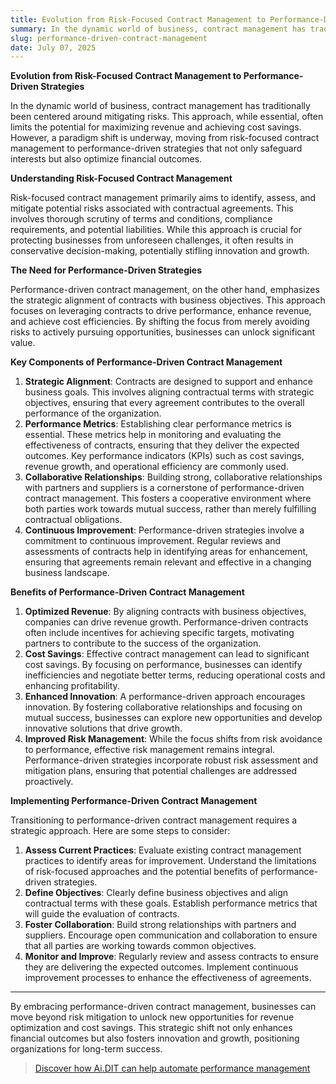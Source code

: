 ```yaml
---
title: Evolution from Risk-Focused Contract Management to Performance-Driven Strategies
summary: In the dynamic world of business, contract management has traditionally been centered around mitigating risks. This approach, while essential, often limits the potential for maximizing revenue and achieving cost savings. However, a paradigm shift is underway, moving from risk-focused contract management to performance-driven strategies that not only safeguard interests but also optimize financial outcomes.
slug: performance-driven-contract-management
date: July 07, 2025
---
```


**Evolution from Risk-Focused Contract Management to Performance-Driven Strategies**

In the dynamic world of business, contract management has traditionally been centered around mitigating risks. This approach, while essential, often limits the potential for maximizing revenue and achieving cost savings. However, a paradigm shift is underway, moving from risk-focused contract management to performance-driven strategies that not only safeguard interests but also optimize financial outcomes.

**Understanding Risk-Focused Contract Management**

Risk-focused contract management primarily aims to identify, assess, and mitigate potential risks associated with contractual agreements. This involves thorough scrutiny of terms and conditions, compliance requirements, and potential liabilities. While this approach is crucial for protecting businesses from unforeseen challenges, it often results in conservative decision-making, potentially stifling innovation and growth.

**The Need for Performance-Driven Strategies**

Performance-driven contract management, on the other hand, emphasizes the strategic alignment of contracts with business objectives. This approach focuses on leveraging contracts to drive performance, enhance revenue, and achieve cost efficiencies. By shifting the focus from merely avoiding risks to actively pursuing opportunities, businesses can unlock significant value.

**Key Components of Performance-Driven Contract Management**

1. **Strategic Alignment**: Contracts are designed to support and enhance business goals. This involves aligning contractual terms with strategic objectives, ensuring that every agreement contributes to the overall performance of the organization.
2. **Performance Metrics**: Establishing clear performance metrics is essential. These metrics help in monitoring and evaluating the effectiveness of contracts, ensuring that they deliver the expected outcomes. Key performance indicators (KPIs) such as cost savings, revenue growth, and operational efficiency are commonly used.
3. **Collaborative Relationships**: Building strong, collaborative relationships with partners and suppliers is a cornerstone of performance-driven contract management. This fosters a cooperative environment where both parties work towards mutual success, rather than merely fulfilling contractual obligations.
4. **Continuous Improvement**: Performance-driven strategies involve a commitment to continuous improvement. Regular reviews and assessments of contracts help in identifying areas for enhancement, ensuring that agreements remain relevant and effective in a changing business landscape.

**Benefits of Performance-Driven Contract Management**

1. **Optimized Revenue**: By aligning contracts with business objectives, companies can drive revenue growth. Performance-driven contracts often include incentives for achieving specific targets, motivating partners to contribute to the success of the organization.
2. **Cost Savings**: Effective contract management can lead to significant cost savings. By focusing on performance, businesses can identify inefficiencies and negotiate better terms, reducing operational costs and enhancing profitability.
3. **Enhanced Innovation**: A performance-driven approach encourages innovation. By fostering collaborative relationships and focusing on mutual success, businesses can explore new opportunities and develop innovative solutions that drive growth.
4. **Improved Risk Management**: While the focus shifts from risk avoidance to performance, effective risk management remains integral. Performance-driven strategies incorporate robust risk assessment and mitigation plans, ensuring that potential challenges are addressed proactively.

**Implementing Performance-Driven Contract Management**

Transitioning to performance-driven contract management requires a strategic approach. Here are some steps to consider:

1. **Assess Current Practices**: Evaluate existing contract management practices to identify areas for improvement. Understand the limitations of risk-focused approaches and the potential benefits of performance-driven strategies.
2. **Define Objectives**: Clearly define business objectives and align contractual terms with these goals. Establish performance metrics that will guide the evaluation of contracts.
3. **Foster Collaboration**: Build strong relationships with partners and suppliers. Encourage open communication and collaboration to ensure that all parties are working towards common objectives.
4. **Monitor and Improve**: Regularly review and assess contracts to ensure they are delivering the expected outcomes. Implement continuous improvement processes to enhance the effectiveness of agreements.

---

By embracing performance-driven contract management, businesses can move beyond risk mitigation to unlock new opportunities for revenue optimization and cost savings. This strategic shift not only enhances financial outcomes but also fosters innovation and growth, positioning organizations for long-term success.

> [Discover how Ai.DIT can help automate performance management](/#demo)
